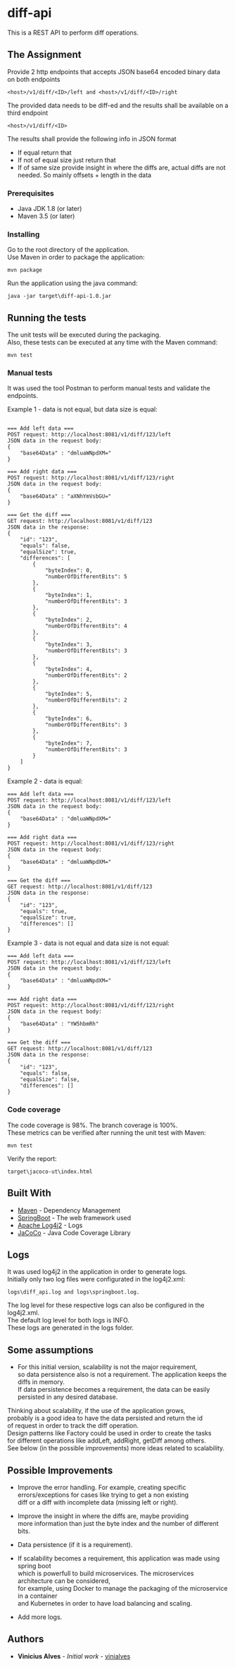 # diff-api

This is a REST API to perform diff operations.

## The Assignment

Provide 2 http endpoints that accepts JSON base64 encoded binary data on both endpoints 
```
<host>/v1/diff/<ID>/left and <host>/v1/diff/<ID>/right
```
The provided data needs to be diff-ed and the results shall be available on a third endpoint 
```
<host>/v1/diff/<ID>
```
The results shall provide the following info in JSON format  
* If equal return that  
* If not of equal size just return that  
* If of same size provide insight in where the diffs are, actual diffs are not needed. So mainly offsets + length in the data
	
### Prerequisites

* Java JDK 1.8 (or later)  
* Maven 3.5 (or later)  

### Installing

Go to the root directory of the application.  
Use Maven in order to package the application:
```
mvn package
```

Run the application using the java command:
```
java -jar target\diff-api-1.0.jar
```

## Running the tests

The unit tests will be executed during the packaging.  
Also, these tests can be executed at any time with the Maven command:
```
mvn test
```

### Manual tests

It was used the tool Postman to perform manual tests and validate the endpoints.  

Example 1 - data is not equal, but data size is equal:

```

=== Add left data === 
POST request: http://localhost:8081/v1/diff/123/left
JSON data in the request body:
{
	"base64Data" : "dmluaWNpdXM="
}

=== Add right data === 
POST request: http://localhost:8081/v1/diff/123/right
JSON data in the request body:
{
	"base64Data" : "aXNhYmVsbGU="
}

=== Get the diff ===
GET request: http://localhost:8081/v1/diff/123
JSON data in the response:
{
    "id": "123",
    "equals": false,
    "equalSize": true,
    "differences": [
        {
            "byteIndex": 0,
            "numberOfDifferentBits": 5
        },
        {
            "byteIndex": 1,
            "numberOfDifferentBits": 3
        },
        {
            "byteIndex": 2,
            "numberOfDifferentBits": 4
        },
        {
            "byteIndex": 3,
            "numberOfDifferentBits": 3
        },
        {
            "byteIndex": 4,
            "numberOfDifferentBits": 2
        },
        {
            "byteIndex": 5,
            "numberOfDifferentBits": 2
        },
        {
            "byteIndex": 6,
            "numberOfDifferentBits": 3
        },
        {
            "byteIndex": 7,
            "numberOfDifferentBits": 3
        }
    ]
}

```

Example 2 - data is equal:
```
=== Add left data === 
POST request: http://localhost:8081/v1/diff/123/left
JSON data in the request body:
{
	"base64Data" : "dmluaWNpdXM="
}

=== Add right data === 
POST request: http://localhost:8081/v1/diff/123/right
JSON data in the request body:
{
	"base64Data" : "dmluaWNpdXM="
}

=== Get the diff ===
GET request: http://localhost:8081/v1/diff/123
JSON data in the response:
{
    "id": "123",
    "equals": true,
    "equalSize": true,
    "differences": []
}
```

Example 3 - data is not equal and data size is not equal:
```
=== Add left data === 
POST request: http://localhost:8081/v1/diff/123/left
JSON data in the request body:
{
	"base64Data" : "dmluaWNpdXM="
}

=== Add right data === 
POST request: http://localhost:8081/v1/diff/123/right
JSON data in the request body:
{
	"base64Data" : "YW5hbmRh"
}

=== Get the diff ===
GET request: http://localhost:8081/v1/diff/123
JSON data in the response:
{
    "id": "123",
    "equals": false,
    "equalSize": false,
    "differences": []
}

```

### Code coverage

The code coverage is 98%. The branch coverage is 100%.  
These metrics can be verified after running the unit test with Maven:
```
mvn test
```
Verify the report:
```
target\jacoco-ut\index.html
```

## Built With

* [Maven](https://maven.apache.org/) - Dependency Management
* [SpringBoot](https://projects.spring.io/spring-boot/) - The web framework used
* [Apache Log4j2](https://logging.apache.org/log4j/2.x/) - Logs
* [JaCoCo](http://www.eclemma.org/jacoco/) - Java Code Coverage Library

## Logs

It was used log4j2 in the application in order to generate logs.  
Initially only two log files were configurated in the log4j2.xml:  
```
logs\diff_api.log and logs\springboot.log.
```
The log level for these respective logs can also be configured in the log4j2.xml.  
The default log level for both logs is INFO.  
These logs are generated in the logs folder.  

## Some assumptions

* For this initial version, scalability is not the major requirement,  
so data persistence also is not a requirement. The application keeps the diffs in memory.   
If data persistence becomes a requirement, the data can  be easily persisted in any desired database.  

Thinking about scalability, if the use of the application grows,  
probably is a good idea to have the data persisted and return the id  
of request in order to track the diff operation.  
Design patterns like Factory could be  used in order to create the tasks   
for different operations like addLeft, addRight, getDiff among others.   
See below (in the possible improvements) more ideas related to scalability.  

## Possible Improvements

* Improve the error handling. For example, creating specific  
errors/exceptions for cases like trying to get a non existing  
diff or a diff with incomplete data (missing left or right).  

* Improve the insight in where the diffs are, maybe providing  
more information than just the byte index and the number of different bits.  

* Data persistence (if it is a requirement).  

* If scalability becomes a requirement, this application was made using spring boot  
which is powerfull to build microservices. The microservices architecture can be considered,   
for example, using Docker to manage the packaging of the microservice in a container  
and Kubernetes in order to have load balancing and scaling.  

* Add more logs.  

## Authors

* **Vinicius Alves** - *Initial work* - [vinialves](https://github.com/vinialves)
